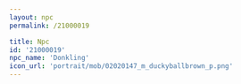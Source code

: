 ```yaml
---
layout: npc
permalink: /21000019

title: Npc
id: '21000019'
npc_name: 'Donkling'
icon_url: 'portrait/mob/02020147_m_duckyballbrown_p.png'
---
```

